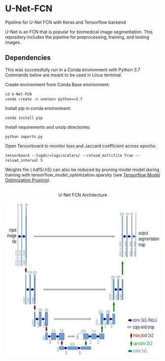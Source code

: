 # U-Net-FCN  
Pipeline for U-Net FCN with Keras and Tensorflow backend  

U-Net is an FCN that is popular for biomedical image segmentation. This repository includes the pipeline for preprocessing, training, and testing images.  

## Dependencies  
This was successfully run in a Conda environment with Python 3.7  
Commands below are meant to be used in Linux terminal.  

Create environment from Conda Base environment:  
```
cd U-Net-FCN
conda create -n unetenv python==3.7
```  

Install pip in conda environment:  
```
conda install pip
```  


Install requirements and unzip directories:
```
python imports.py
```  


Open Tensorboard to monitor loss and Jaccard coefficient across epochs:  
```
tensorboard --logdir=logs/scalars/ --reload_multifile True --reload_interval 5
```  
 
Weights file (.hdf5/.h5) can also be reduced by pruning model model during training with tensorflow_model_optimization.sparsity (see [Tensorflow Model Optimization Pruning](https://www.tensorflow.org/model_optimization/guide/pruning)).<br />
<br />    

<p align="center">
U-Net FCN Architecture
</p>
<p align="center">
  <img width="870" height="504" src="https://github.com/MattLondon101/U-Net-FCN/blob/main/u-net-architecture.png?raw=true"
</p>

